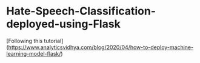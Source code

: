 # Hate-Speech-Classification-deployed-using-Flask

[Following this tutorial]
(https://www.analyticsvidhya.com/blog/2020/04/how-to-deploy-machine-learning-model-flask/)
